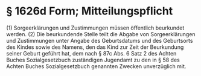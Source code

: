 # § 1626d Form; Mitteilungspflicht
(1) Sorgeerklärungen und Zustimmungen müssen öffentlich beurkundet werden.
(2) Die beurkundende Stelle teilt die Abgabe von Sorgeerklärungen und Zustimmungen unter Angabe des Geburtsdatums und des Geburtsorts des Kindes sowie des Namens, den das Kind zur Zeit der Beurkundung seiner Geburt geführt hat, dem nach § 87c Abs. 6 Satz 2 des Achten Buches Sozialgesetzbuch zuständigen Jugendamt zu den in § 58 des Achten Buches Sozialgesetzbuch genannten Zwecken unverzüglich mit.